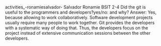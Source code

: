 activities_-ronamiesalvador-
Salvador Ronamie BSIT 2-4
Did the git is useful to the programmers and developers?yes/no: and why?
Answer:
Yes, because allowing to work collaboratively. Software development projects usually require many people to work together. Git provides the developers with a systematic way of doing that. Thus, the developers focus on the project instead of extensive communication sessions between the other developers.
